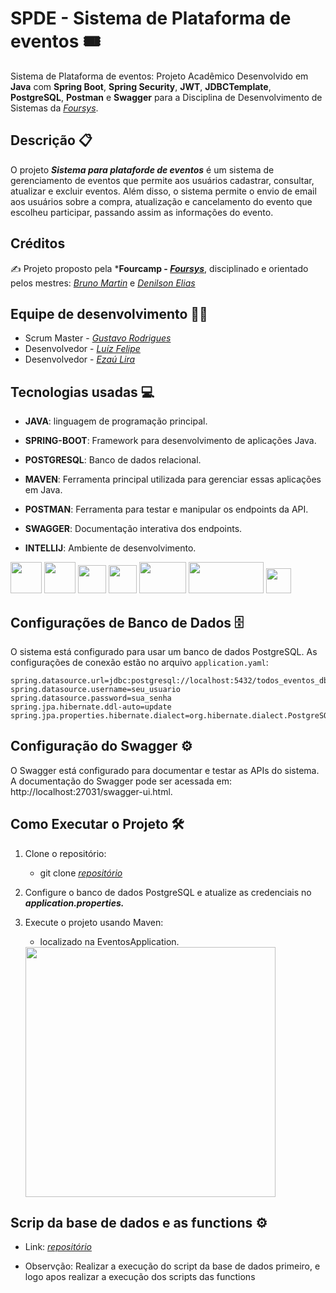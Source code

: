 # SPDE - Sistema de Plataforma de eventos 🎟️

Sistema de Plataforma de eventos: Projeto Acadêmico Desenvolvido em **Java** com **Spring Boot**, **Spring Security**, **JWT**, **JDBCTemplate**, **PostgreSQL**, **Postman** e **Swagger** para a Disciplina de Desenvolvimento de Sistemas da *[Foursys](https://br.linkedin.com/company/foursys)*.

## Descrição 📋
O projeto ***Sistema para plataforde de eventos*** é um sistema de gerenciamento de eventos que permite aos usuários cadastrar, consultar, atualizar e excluir eventos. Além disso, o sistema permite o envio de email aos usuários sobre a compra, atualização e cancelamento do evento que escolheu participar, passando assim as informações do evento.

## Créditos


✍ Projeto proposto pela ***Fourcamp - *[Foursys](https://br.linkedin.com/company/foursys)***, disciplinado e orientado pelos mestres: *[Bruno Martin](https://www.linkedin.com/in/brunoermacora/)* e *[Denilson Elias](https://www.linkedin.com/in/denilsonbitit/)*

## Equipe de desenvolvimento 👨‍💻
- Scrum Master - *[Gustavo Rodrigues](https://www.linkedin.com/in/gustavo-rodrigues-443b641a4/)*
- Desenvolvedor - *[Luíz Felipe]()*
- Desenvolvedor - *[Ezaú Lira](https://www.linkedin.com/in/ezaulira/)*


## Tecnologias usadas 💻

- **JAVA**: linguagem de programação principal.


- **SPRING-BOOT**: Framework para desenvolvimento de aplicações Java.


- **POSTGRESQL**: Banco de dados relacional.


- **MAVEN**: Ferramenta principal utilizada para gerenciar essas aplicações em Java.


- **POSTMAN**: Ferramenta para testar e manipular os endpoints da API.


- **SWAGGER**: Documentação interativa dos endpoints.


- **INTELLIJ**: Ambiente de desenvolvimento.


<a href="https://www.oracle.com/java/technologies/downloads/#jdk22-windows"><img src="https://cdn.jsdelivr.net/gh/devicons/devicon/icons/java/java-original-wordmark.svg" width="50" height="50" /></a>
<a href="https://spring.io/projects/spring-boot"><img src="https://github.com/user-attachments/assets/2b843542-1437-44f2-b2f2-f33bae03b342" width="50" height="50" /></a>
<a href="https://www.postgresql.org/download/"><img src="https://github.com/user-attachments/assets/92f810dd-7297-4a86-b25f-3905fd976892" width="45" height="45" /></a>
<a href="https://maven.apache.org/download.cgi"><img src="https://github.com/user-attachments/assets/20c281e0-7784-46c2-b9c3-827979aa3391" width="45" height="45" /></a>
<a href="https://www.postman.com/downloads/"><img src="https://github.com/user-attachments/assets/3ead52df-8744-47a6-b932-e50ef1f86400" width="75" height="50" /></a>
<a href="https://swagger.io/tools/swagger-ui/"><img src="https://github.com/user-attachments/assets/d1358131-cdcc-4812-a72d-27426ef48bc6" width="120" height="50" /></a>
<a href="https://www.jetbrains.com/idea/download/"><img src="https://github.com/user-attachments/assets/7949db83-7fcb-4611-ba0e-ec37a4af28e3" width="40" height="40" /></a>



## Configurações de Banco de Dados 🗄️
O sistema está configurado para usar um banco de dados PostgreSQL. As configurações de conexão estão no arquivo `application.yaml`:

```properties
spring.datasource.url=jdbc:postgresql://localhost:5432/todos_eventos_db
spring.datasource.username=seu_usuario
spring.datasource.password=sua_senha
spring.jpa.hibernate.ddl-auto=update
spring.jpa.properties.hibernate.dialect=org.hibernate.dialect.PostgreSQLDialect
````
## Configuração do Swagger ⚙️
O Swagger está configurado para documentar e testar as APIs do sistema. A documentação do Swagger pode ser acessada em: http://localhost:27031/swagger-ui.html.

## Como Executar o Projeto 🛠
 1. Clone o repositório:
    - git clone *[repositório](https://github.com/GustavoRSSBr/plataforma-eventos.git)*


 2. Configure o banco de dados PostgreSQL e atualize as credenciais no ***application.properties.***


 3. Execute o projeto usando Maven:
    - localizado na EventosApplication.
    <div align="">
    <img src="https://github.com/user-attachments/assets/8103c639-4f80-4d46-ad91-baa2d132ab32" height="400" />
    </div>

## Scrip da base de dados e as functions ⚙️
 
- Link: *[repositório](ttps://github.com/EzauLira/base-de-dados-collections-postman-referencia-projeto-plataforma-de-eventos.git)*

- Observção: Realizar a execução do script da base de dados primeiro, e logo apos realizar a execução dos scripts das functions
